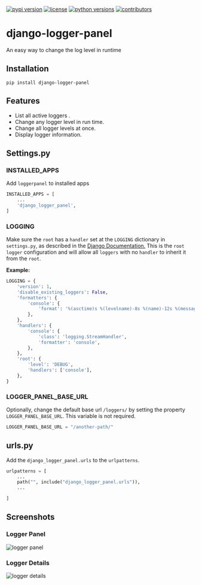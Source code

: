 [![pypi version](https://img.shields.io/pypi/v/django-logger-panel.svg)](https://pypi.python.org/pypi/django-logger-panel) 
[![license](https://img.shields.io/pypi/l/django-logger-panel.svg)](https://pypi.python.org/pypi/django-logger-panel) 
[![python versions](https://img.shields.io/pypi/pyversions/django-logger-panel.svg)](https://pypi.python.org/pypi/django-logger-panel) 
[![contributors](https://img.shields.io/github/contributors/jonathadv/django-logger-panel.svg)](https://github.com/jonathadv/django-logger-panel/graphs/contributors) 


# django-logger-panel
 
An easy way to change the log level in runtime


## Installation

`pip install django-logger-panel`

## Features
- List all active loggers .
- Change any logger level in run time.
- Change all logger levels at once.
- Display logger information.


## Settings.py

### INSTALLED_APPS
Add `loggerpanel` to installed apps

```python
INSTALLED_APPS = [
    ...
    'django_logger_panel',    
]
```

### LOGGING

Make sure the `root` has a `handler` set at the `LOGGING` dictionary in `settings.py`, as described in the [Django Documentation.](https://docs.djangoproject.com/en/3.2/topics/logging/#examples)
This is the `root` `logger` configuration and will allow all `loggers` with no `handler` to inherit it from the `root`. 

**Example:**

```python
LOGGING = {
    'version': 1,
    'disable_existing_loggers': False,
    'formatters': {
        'console': {
            'format': '%(asctime)s %(levelname)-8s %(name)-12s %(message)s',
        },
    },
    'handlers': {
        'console': {
            'class': 'logging.StreamHandler',
            'formatter': 'console',
        },
    },
    'root': {
        'level': 'DEBUG',
        'handlers': ['console'],
    },
}
```

### LOGGER_PANEL_BASE_URL
Optionally, change the default base url `/loggers/` by setting the property `LOGGER_PANEL_BASE_URL`.
This variable is not required.

```python
LOGGER_PANEL_BASE_URL = "/another-path/"
```

## urls.py

Add the `django_logger_panel.urls` to the `urlpatterns`.

```python
urlpatterns = [
    ...
    path("", include("django_logger_panel.urls")),
    ...

]
```

## Screenshots

### Logger Panel

![logger panel](https://raw.githubusercontent.com/jonathadv/django-logger-panel/main/docs/img/loggers.png)


### Logger Details

![logger details](https://raw.githubusercontent.com/jonathadv/django-logger-panel/main/docs/img/logger-detail.png)